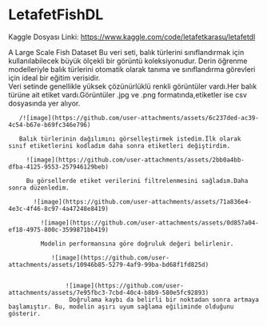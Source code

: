 # LetafetFishDL

Kaggle Dosyası Linki: https://www.kaggle.com/code/letafetkarasu/letafetdl

A Large Scale Fish Dataset
    Bu veri seti, balık türlerini sınıflandırmak için kullanılabilecek büyük ölçekli bir görüntü koleksiyonudur. Derin öğrenme modelleriyle balık türlerini otomatik olarak tanıma ve sınıflandırma görevleri için ideal bir eğitim verisidir.  
    Veri setinde genellikle yüksek çözünürlüklü renkli görüntüler vardı.Her balık türüne ait etiket vardı.Görüntüler .jpg ve .png formatında,etiketler ise csv dosyasında yer alıyor.

       /![image](https://github.com/user-attachments/assets/6c237ded-ac39-4c54-b67e-b69fc346e796)  

       Balık türlerinin dağılımını görselleştirmek istedim.İlk olarak sınıf etiketlerini kodladım daha sonra etiketleri değiştirdim.

         ![image](https://github.com/user-attachments/assets/2bb0a4bb-dfba-4125-9553-257946129beb)  

         Bu görsellerde etiket verilerini filtrelenmesini sağladım.Daha sonra düzenledim.

           ![image](https://github.com/user-attachments/assets/71a836e4-4e3c-4f46-8c97-4a47248e8419)  

             ![image](https://github.com/user-attachments/assets/0d857a04-ef18-4975-800c-3599871bb419)

             Modelin performansına göre doğruluk değeri belirlenir.

                ![image](https://github.com/user-attachments/assets/10946b85-5279-4af9-99ba-bd68f1fd825d)  
                

                    ![image](https://github.com/user-attachments/assets/7e95fbc3-7cbd-40c4-b8b9-580e5fc92893)  
                     Doğrulama kaybı da belirli bir noktadan sonra artmaya başlamıştır. Bu, modelin aşırı uyum sağlama eğiliminde olduğunu gösterir.

                     







    
